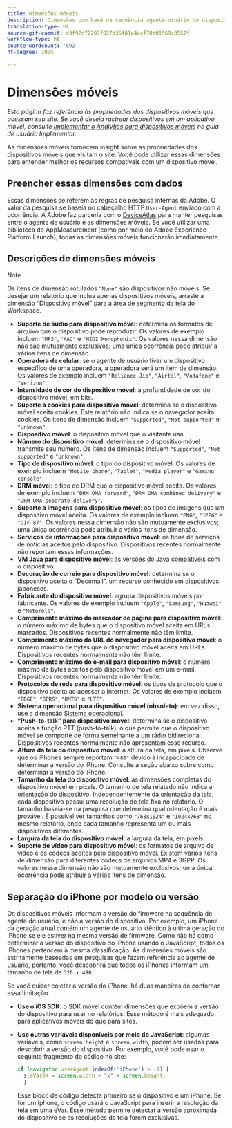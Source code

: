 ```yaml
---
title: Dimensões móveis
description: Dimensões com base na sequência agente-usuário do dispositivo.
translation-type: ht
source-git-commit: d3f92d72207f027d35f81a4ccf70d01569c3557f
workflow-type: ht
source-wordcount: '892'
ht-degree: 100%

---
```



# Dimensões móveis

*Esta página faz referência às propriedades dos dispositivos móveis que acessam seu site. Se você deseja rastrear dispositivos em um aplicativo móvel, consulte [Implementar o Analytics para dispositivos móveis](/help/implement/mobile-device-sdk.md) no guia de usuário Implementar.*

As dimensões móveis fornecem insight sobre as propriedades dos dispositivos móveis que visitam o site. Você pode utilizar essas dimensões para entender melhor os recursos compatíveis com um dispositivo móvel.

## Preencher essas dimensões com dados

Essas dimensões se referem às regras de pesquisa internas da Adobe. O valor da pesquisa se baseia no cabeçalho HTTP `User-Agent` enviado com a ocorrência. A Adobe faz parceria com o [DeviceAtlas](https://deviceatlas.com/) para manter pesquisas entre o agente de usuário e as dimensões móveis. Se você utilizar uma biblioteca do AppMeasurement (como por meio do Adobe Experience Platform Launch), todas as dimensões móveis funcionarão imediatamente.

## Descrições de dimensões móveis

>[!NOTE]
>
>Os itens de dimensão rotulados `"None"` são dispositivos não móveis. Se desejar um relatório que inclua apenas dispositivos móveis, arraste a dimensão “Dispositivo móvel” para a área de segmento da tela do Workspace.

* **Suporte de áudio para dispositivo móvel**: determina os formatos de arquivo que o dispositivo pode reproduzir. Os valores de exemplo incluem `"MP3"`, `"AAC"` e `"MIDI Monophonic"`. Os valores nessa dimensão não são mutuamente exclusivos; uma única ocorrência pode atribuir a vários itens de dimensão.
* **Operadora de celular**: se o agente de usuário tiver um dispositivo específico de uma operadora, a operadora será um item de dimensão. Os valores de exemplo incluem `"Reliance Jio"`, `"Airtel"`, `"Vodafone"` e `"Verizon"`.
* **Intensidade de cor do dispositivo móvel**: a profundidade de cor do dispositivo móvel, em bits.
* **Suporte a cookies para dispositivo móvel**: determina se o dispositivo móvel aceita cookies. Este relatório não indica se o navegador aceita cookies. Os itens de dimensão incluem `"Supported"`, `"Not supported"` e `"Unknown"`.
* **Dispositivo móvel**: o dispositivo móvel que o visitante usa.
* **Número do dispositivo móvel**: determina se o dispositivo móvel transmite seu número. Os itens de dimensão incluem `"Supported"`, `"Not supported"` e `"Unknown"`.
* **Tipo de dispositivo móvel**: o tipo do dispositivo móvel. Os valores de exemplo incluem `"Mobile phone"`, `"Tablet"`, `"Media player"` e `"Gaming console"`.
* **DRM móvel**: o tipo de DRM que o dispositivo móvel aceita. Os valores de exemplo incluem `"DRM OMA forward"`, `"DRM OMA combined delivery"` e `"DRM OMA separate delivery"`.
* **Suporte a imagens para dispositivo móvel**: os tipos de imagens que um dispositivo móvel aceita. Os valores de exemplo incluem `"PNG"`, `"JPEG"` e `"GIF 87"`. Os valores nessa dimensão não são mutuamente exclusivos; uma única ocorrência pode atribuir a vários itens de dimensão.
* **Serviços de informações para dispositivo móvel**: os tipos de serviços de notícias aceitos pelo dispositivo. Dispositivos recentes normalmente não reportam essas informações.
* **VM Java para dispositivo móvel**: as versões do Java compatíveis com o dispositivo.
* **Decoração de correio para dispositivo móvel**: determina se o dispositivo aceita o “Decomail”, um recurso conhecido em dispositivos japoneses.
* **Fabricante do dispositivo móvel**: agrupa dispositivos móveis por fabricante. Os valores de exemplo incluem `"Apple"`, `"Samsung"`, `"Huawei"` e `"Motorola"`.
* **Comprimento máximo do marcador de página para dispositivo móvel**: o número máximo de bytes que o dispositivo móvel aceita em URLs marcados. Dispositivos recentes normalmente não têm limite.
* **Comprimento máximo do URL do navegador para dispositivo móvel**: o número máximo de bytes que o dispositivo móvel aceita em URLs. Dispositivos recentes normalmente não têm limite.
* **Comprimento máximo do e-mail para dispositivo móvel**: o número máximo de bytes aceitos pelo dispositivo móvel em um e-mail. Dispositivos recentes normalmente não têm limite.
* **Protocolos de rede para dispositivo móvel**: os tipos de protocolo que o dispositivo aceita ao acessar a Internet. Os valores de exemplo incluem `"EDGE"`, `"GPRS"`, `"UMTS"` e `"LTE"`.
* **Sistema operacional para dispositivo móvel (obsoleto)**: em vez disso, use a dimensão [Sistema operacional](operating-systems.md).
* **“Push-to-talk” para dispositivo móvel**: determina se o dispositivo aceita a função PTT (push-to-talk), o que permite que o dispositivo móvel se comporte de forma semelhante a um rádio bidirecional. Dispositivos recentes normalmente não apresentam esse recurso.
* **Altura da tela do dispositivo móvel**: a altura da tela, em pixels. Observe que os iPhones sempre reportam `"480"` devido à incapacidade de determinar a versão do iPhone. Consulte a seção abaixo sobre como determinar a versão do iPhone.
* **Tamanho da tela do dispositivo móvel**: as dimensões completas do dispositivo móvel em pixels. O tamanho de tela relatado não indica a orientação do dispositivo. Independentemente da orientação da tela, cada dispositivo possui uma resolução de tela fixa no relatório. O tamanho baseia-se na pesquisa que determina qual orientação é mais provável. É possível ver tamanhos como `"768x1024"` e `"1024x768"` no mesmo relatório, onde cada tamanho representa um ou mais dispositivos diferentes.
* **Largura da tela do dispositivo móvel**: a largura da tela, em pixels.
* **Suporte de vídeo para dispositivo móvel**: os formatos de arquivo de vídeo e os codecs aceitos pelo dispositivo móvel. Existem vários itens de dimensão para diferentes codecs de arquivos MP4 e 3GPP. Os valores nessa dimensão não são mutuamente exclusivos; uma única ocorrência pode atribuir a vários itens de dimensão.

## Separação do iPhone por modelo ou versão

Os dispositivos móveis informam a versão do firmware na sequência de agente do usuário, e não a versão do dispositivo. Por exemplo, um iPhone da geração atual contém um agente de usuário idêntico à última geração do iPhone se ele estiver na mesma versão de firmware. Como não há como determinar a versão do dispositivo do iPhone usando o JavaScript, todos os iPhones pertencem à mesma classificação. As dimensões móveis são estritamente baseadas em pesquisas que fazem referência ao agente de usuário, portanto, você descobrirá que todos os iPhones informam um tamanho de tela de `320 x 480`.

Se você quiser coletar a versão do iPhone, há duas maneiras de contornar essa limitação.

* **Use o iOS SDK**: o SDK móvel contém dimensões que expõem a versão do dispositivo para usar no relatórios. Esse método é mais adequado para aplicativos móveis do que para sites.
* **Use outras variáveis disponíveis por meio do JavaScript**: algumas variáveis, como `screen.height` e `screen.width`, podem ser usadas para descobrir a versão do dispositivo. Por exemplo, você pode usar o seguinte fragmento de código no site:

   ```js
   if (navigator.userAgent.indexOf('iPhone') > -1) {
     s.eVarXX = screen.width + "x" + screen.height;
     }
   ```

   Esse bloco de código detecta primeiro se o dispositivo é um iPhone. Se for um Iphone, o código usará o JavaScript para inserir a resolução da tela em uma eVar. Esse método permite detectar a versão aproximada do dispositivo se as resoluções de tela forem exclusivas.
